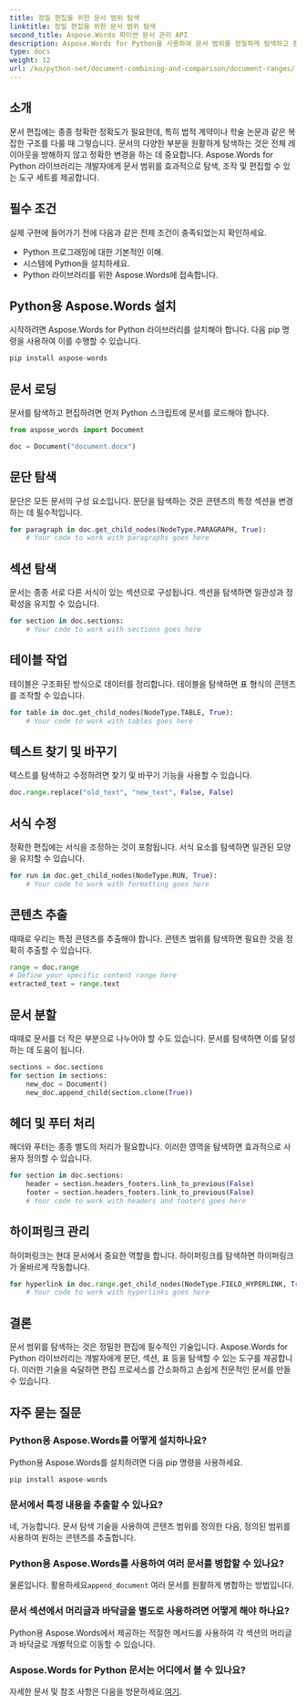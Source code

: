 ```yaml
---
title: 정밀 편집을 위한 문서 범위 탐색
linktitle: 정밀 편집을 위한 문서 범위 탐색
second_title: Aspose.Words 파이썬 문서 관리 API
description: Aspose.Words for Python을 사용하여 문서 범위를 정밀하게 탐색하고 편집하는 방법을 알아보세요. 효율적인 콘텐츠 조작을 위한 소스 코드가 포함된 단계별 가이드.
type: docs
weight: 12
url: /ko/python-net/document-combining-and-comparison/document-ranges/
---
```


## 소개

문서 편집에는 종종 정확한 정확도가 필요한데, 특히 법적 계약이나 학술 논문과 같은 복잡한 구조를 다룰 때 그렇습니다. 문서의 다양한 부분을 원활하게 탐색하는 것은 전체 레이아웃을 방해하지 않고 정확한 변경을 하는 데 중요합니다. Aspose.Words for Python 라이브러리는 개발자에게 문서 범위를 효과적으로 탐색, 조작 및 편집할 수 있는 도구 세트를 제공합니다.

## 필수 조건

실제 구현에 들어가기 전에 다음과 같은 전제 조건이 충족되었는지 확인하세요.

- Python 프로그래밍에 대한 기본적인 이해.
- 시스템에 Python을 설치하세요.
- Python 라이브러리를 위한 Aspose.Words에 접속합니다.

## Python용 Aspose.Words 설치

시작하려면 Aspose.Words for Python 라이브러리를 설치해야 합니다. 다음 pip 명령을 사용하여 이를 수행할 수 있습니다.

```python
pip install aspose-words
```

## 문서 로딩

문서를 탐색하고 편집하려면 먼저 Python 스크립트에 문서를 로드해야 합니다.

```python
from aspose_words import Document

doc = Document("document.docx")
```

## 문단 탐색

문단은 모든 문서의 구성 요소입니다. 문단을 탐색하는 것은 콘텐츠의 특정 섹션을 변경하는 데 필수적입니다.

```python
for paragraph in doc.get_child_nodes(NodeType.PARAGRAPH, True):
    # Your code to work with paragraphs goes here
```

## 섹션 탐색

문서는 종종 서로 다른 서식이 있는 섹션으로 구성됩니다. 섹션을 탐색하면 일관성과 정확성을 유지할 수 있습니다.

```python
for section in doc.sections:
    # Your code to work with sections goes here
```

## 테이블 작업

테이블은 구조화된 방식으로 데이터를 정리합니다. 테이블을 탐색하면 표 형식의 콘텐츠를 조작할 수 있습니다.

```python
for table in doc.get_child_nodes(NodeType.TABLE, True):
    # Your code to work with tables goes here
```

## 텍스트 찾기 및 바꾸기

텍스트를 탐색하고 수정하려면 찾기 및 바꾸기 기능을 사용할 수 있습니다.

```python
doc.range.replace("old_text", "new_text", False, False)
```

## 서식 수정

정확한 편집에는 서식을 조정하는 것이 포함됩니다. 서식 요소를 탐색하면 일관된 모양을 유지할 수 있습니다.

```python
for run in doc.get_child_nodes(NodeType.RUN, True):
    # Your code to work with formatting goes here
```

## 콘텐츠 추출

때때로 우리는 특정 콘텐츠를 추출해야 합니다. 콘텐츠 범위를 탐색하면 필요한 것을 정확히 추출할 수 있습니다.

```python
range = doc.range
# Define your specific content range here
extracted_text = range.text
```

## 문서 분할

때때로 문서를 더 작은 부분으로 나누어야 할 수도 있습니다. 문서를 탐색하면 이를 달성하는 데 도움이 됩니다.

```python
sections = doc.sections
for section in sections:
    new_doc = Document()
    new_doc.append_child(section.clone(True))
```

## 헤더 및 푸터 처리

헤더와 푸터는 종종 별도의 처리가 필요합니다. 이러한 영역을 탐색하면 효과적으로 사용자 정의할 수 있습니다.

```python
for section in doc.sections:
    header = section.headers_footers.link_to_previous(False)
    footer = section.headers_footers.link_to_previous(False)
    # Your code to work with headers and footers goes here
```

## 하이퍼링크 관리

하이퍼링크는 현대 문서에서 중요한 역할을 합니다. 하이퍼링크를 탐색하면 하이퍼링크가 올바르게 작동합니다.

```python
for hyperlink in doc.range.get_child_nodes(NodeType.FIELD_HYPERLINK, True):
    # Your code to work with hyperlinks goes here
```

## 결론

문서 범위를 탐색하는 것은 정밀한 편집에 필수적인 기술입니다. Aspose.Words for Python 라이브러리는 개발자에게 문단, 섹션, 표 등을 탐색할 수 있는 도구를 제공합니다. 이러한 기술을 숙달하면 편집 프로세스를 간소화하고 손쉽게 전문적인 문서를 만들 수 있습니다.

## 자주 묻는 질문

### Python용 Aspose.Words를 어떻게 설치하나요?

Python용 Aspose.Words를 설치하려면 다음 pip 명령을 사용하세요.
```python
pip install aspose-words
```

### 문서에서 특정 내용을 추출할 수 있나요?

네, 가능합니다. 문서 탐색 기술을 사용하여 콘텐츠 범위를 정의한 다음, 정의된 범위를 사용하여 원하는 콘텐츠를 추출합니다.

### Python용 Aspose.Words를 사용하여 여러 문서를 병합할 수 있나요?

 물론입니다. 활용하세요`append_document` 여러 문서를 원활하게 병합하는 방법입니다.

### 문서 섹션에서 머리글과 바닥글을 별도로 사용하려면 어떻게 해야 하나요?

Python용 Aspose.Words에서 제공하는 적절한 메서드를 사용하여 각 섹션의 머리글과 바닥글로 개별적으로 이동할 수 있습니다.

### Aspose.Words for Python 문서는 어디에서 볼 수 있나요?

 자세한 문서 및 참조 사항은 다음을 방문하세요.[여기](https://reference.aspose.com/words/python-net/).